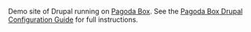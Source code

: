 Demo site of Drupal running on [Pagoda Box](http://pagodabox.com/).
See the 
[Pagoda Box Drupal Configuration Guide](http://help.pagodabox.com/customer/portal/articles/174024-drupal) for full instructions.